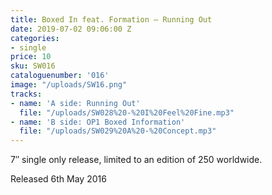 ```yaml
---
title: Boxed In feat. Formation – Running Out
date: 2019-07-02 09:06:00 Z
categories:
- single
price: 10
sku: SW016
cataloguenumber: '016'
image: "/uploads/SW16.png"
tracks:
- name: 'A side: Running Out'
  file: "/uploads/SW028%20-%20I%20Feel%20Fine.mp3"
- name: 'B side: OP1 Boxed Information'
  file: "/uploads/SW029%20A%20-%20Concept.mp3"
---
```


7″ single only release, limited to an edition of 250 worldwide.

Released 6th May 2016